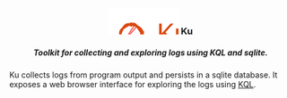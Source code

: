 <h3 align="center">
<img src="docs/assets/logo.svg" /> Ku
</h3>

<h5 align="center">
Toolkit for collecting and exploring logs using KQL and sqlite.
</h3>

Ku collects logs from program output and persists in a sqlite database. It exposes a web browser interface for exploring the logs using [KQL][kql].

[kql]: https://docs.microsoft.com/en-us/azure/data-explorer/kusto/query/